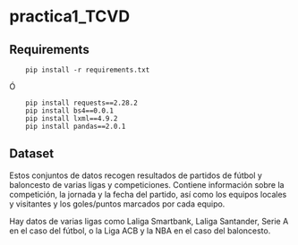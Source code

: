 # practica1_TCVD

## Requirements

```
    pip install -r requirements.txt
```
Ó
```
    pip install requests==2.28.2
    pip install bs4==0.0.1
    pip install lxml==4.9.2
    pip install pandas==2.0.1
```

## Dataset

Estos conjuntos de datos recogen resultados de partidos de fútbol y baloncesto de varias ligas y competiciones. Contiene información sobre la competición, la jornada y la fecha del partido, así como los equipos locales y visitantes y los goles/puntos marcados por cada equipo. 

Hay datos de varias ligas como Laliga Smartbank, Laliga Santander, Serie A en el caso del fútbol, o la Liga ACB y la NBA en el caso del baloncesto.